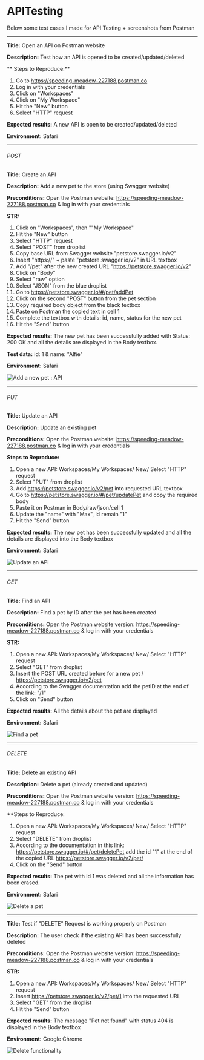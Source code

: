 # APITesting

Below some test cases I made for API Testing + screenshots from Postman

----------------------------

**Title:** Open an API on Postman website

**Description:** 
Test how an API is opened to be created/updated/deleted

** Steps to Reproduce:** 

1. Go to https://speeding-meadow-227188.postman.co
2. Log in with your credentials
3. Click on "Workspaces"
4. Click on "My Workspace"
5. Hit the "New" button 
6. Select "HTTP" request

**Expected results:** A new API is open to be created/updated/deleted

**Environment:** Safari

----------------------------
###### POST

**Title:** 
Create an API

**Description:** 
Add a new pet to the store (using Swagger website)

**Preconditions:** 
Open the Postman website: https://speeding-meadow-227188.postman.co & log in with your credentials

**STR:** 

1. Click on "Workspaces", then ""My Workspace"
2. Hit the "New" button 
3. Select "HTTP" request
4. Select "POST" from droplist
5. Copy base URL from Swagger website "petstore.swagger.io/v2"
6. Insert "https://" + paste "petstore.swagger.io/v2" in URL textbox
7. Add "/pet" after the new created URL "https://petstore.swagger.io/v2"
8. Click on "Body"
9. Select "raw" option
10. Select "JSON" from the blue droplist
11. Go to https://petstore.swagger.io/#/pet/addPet
12. Click on the second "POST" button from the pet section
13. Copy required body object from the black textbox
14. Paste on Postman the copied text in cell 1
15. Complete the textbox with details: id, name, status for the new pet
16. Hit the "Send" button

**Expected results:** 
The new pet has been successfully added with Status: 200 OK and all the details are displayed in the Body textbox.

**Test data:** 
id: 1 & name: "Alfie"

**Environment:** 
Safari

![Add a new pet : API](https://user-images.githubusercontent.com/109477059/210549721-4c0da3dc-aaca-4518-a20b-ff8dd508b1f8.png)

-------------------------------

###### PUT

**Title:**
Update an API

**Description:** 
Update an existing pet

**Preconditions:** 
Open the Postman website: https://speeding-meadow-227188.postman.co & log in with your credentials

**Steps to Reproduce:** 

1. Open a new API: Workspaces/My Workspaces/ New/ Select "HTTP" request
2. Select "PUT" from droplist
3. Add https://petstore.swagger.io/v2/pet into requested URL textbox
4. Go to https://petstore.swagger.io/#/pet/updatePet and copy the required body
5. Paste it on Postman in Body/raw/json/cell 1
6. Update the "name" with "Max", id remain "1"
7. Hit the "Send" button

**Expected results:** The new pet has been successfully updated and all the details are displayed into the Body textbox

**Environment:** Safari

![Update an API](https://user-images.githubusercontent.com/109477059/210566211-1b2713eb-edbe-4e35-95a9-b4506a67146e.png)

--------------------------------

###### GET

**Title:**
Find an API

**Description:** 
Find a pet by ID after the pet has been created 

**Preconditions:** 
Open the Postman website version: https://speeding-meadow-227188.postman.co & log in with your credentials

**STR:** 

1. Open a new API: Workspaces/My Workspaces/ New/ Select "HTTP" request
2. Select "GET" from droplist
3. Insert the POST URL created before for a new pet / https://petstore.swagger.io/v2/pet
4. According to the Swagger documentation add the petID at the end of the link: "/1"
5. Click on "Send" button

**Expected results:** 
All the details about the pet are displayed

**Environment:** 
Safari

![Find a pet](https://user-images.githubusercontent.com/109477059/210568020-dd66b251-4d59-406c-a891-b6a4d410a2f9.png)

----------------------------------

###### DELETE

**Title:**
Delete an existing API

**Description:** 
Delete a pet (already created and updated)

**Preconditions:** 
Open the Postman website version: https://speeding-meadow-227188.postman.co & log in with your credentials

**Steps to Reproduce:

1. Open a new API: Workspaces/My Workspaces/ New/ Select "HTTP" request
2. Select "DELETE" from droplist
3. According to the documentation in this link: https://petstore.swagger.io/#/pet/deletePet add the id "1" at the end of the copied URL https://petstore.swagger.io/v2/pet/
4. Click on the "Send" button

**Expected results:** 
The pet with id 1 was deleted and all the information has been erased. 

**Environment:** 
Safari

![Delete a pet](https://user-images.githubusercontent.com/109477059/210572802-29194562-155e-4257-a84b-32fe7d39bdd8.png)

------------------------------

**Title:**
Test if "DELETE" Request is working properly on Postman

**Description:** 
The user check if the existing API has been successfully deleted

**Preconditions:** 
Open the Postman website version: https://speeding-meadow-227188.postman.co & log in with your credentials

**STR:**

1. Open a new API: Workspaces/My Workspaces/ New/ Select "HTTP" request
2. Insert https://petstore.swagger.io/v2/pet/1 into the requested URL
3. Select "GET" from the droplist
4. Hit the "Send" button

**Expected results:** 
The message "Pet not found" with status 404 is displayed in the Body textbox

**Environment:** 
Google Chrome

![Delete functionality](https://user-images.githubusercontent.com/109477059/210574644-98bbacc4-1b49-41ff-89b9-b53be885597b.png)
